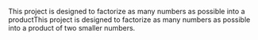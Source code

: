 This project is designed to factorize as many numbers as possible into a productThis project is designed to factorize as many numbers as possible into a product of two smaller numbers.
